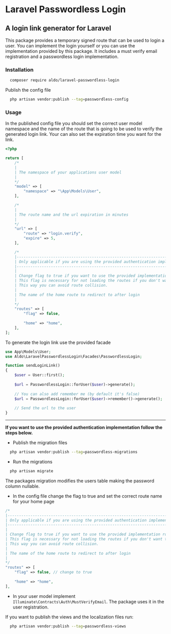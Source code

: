 # Laravel Passwordless Login

## A login link generator for Laravel

This package provides a temporary signed route that can be used to login a user. You can implement the login yourself or
you can use the implementation provided by this package. It includes a must verify email registration and a passwordless 
login implementation. 

### Installation

```bash
  composer require aldo/laravel-passwordless-login
```
Publish the config file

```bash
  php artisan vendor:publish --tag=passwordless-config
```

### Usage

In the published config file you should set the correct user model namespace and the name of the route that is going to 
be used to verify the generated login link. Your can also set the expiration time you want for the link.

```php
<?php

return [
    /*
    |
    | The namespace of your applications user model
    |
    */
    "model" => [
        "namespace" => "\App\Models\User",
    ],

    /*
    |
    | The route name and the url expiration in minutes
    |
    */
    "url" => [
        "route" => "login.verify",
        "expire" => 5,
    ],

    /*
    |--------------------------------------------------------------------------------
    | Only applicable if you are using the provided authentication implementation
    |--------------------------------------------------------------------------------
    |
    | Change flag to true if you want to use the provided implementation routes. 
    | This flag is necessary for not loading the routes if you don't want to use the default implementation.
    | This way you can avoid route collision.
    | 
    | The name of the home route to redirect to after login
    |
    */
    "routes" => [
        "flag" => false,
        
        "home" => "home",
    ],
];
```
To generate the login link use the provided facade

```php
use App\Models\User;
use Aldo\LaravelPasswordlessLogin\Facades\PasswordlessLogin;

function sendLoginLink()
{
    $user = User::first();
    
    $url = PasswordlessLogin::forUser($user)->generate();
    
    // You can also add remember me (by default it's false)
    $url = PasswordlessLogin::forUser($user)->remember()->generate();    
    
    // Send the url to the user
}
```
---

**If you want to use the provided authentication implementation follow the steps below.**

- Publish the migration files

```bash
  php artisan vendor:publish --tag=passwordless-migrations
````

- Run the migrations

```bash
  php artisan migrate
```
The packages migration modifies the users table making the password column nullable.

- In the config file change the flag to true and set the correct route name for your home page

```php
/*
|--------------------------------------------------------------------------------
| Only applicable if you are using the provided authentication implementation
|--------------------------------------------------------------------------------
|
| Change flag to true if you want to use the provided implementation routes. 
| This flag is necessary for not loading the routes if you don't want to use the default implementation.
| This way you can avoid route collision.
| 
| The name of the home route to redirect to after login
|
*/
"routes" => [
    "flag" => false, // change to true
    
    "home" => "home",
],
```

- In your user model implement `Illuminate\Contracts\Auth\MustVerifyEmail`. The package uses it in the user registration.

If you want to publish the views and the localization files run:

```bash
  php artisan vendor:publish --tag=passwordless-views
```
